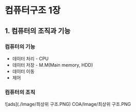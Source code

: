 
# 컴퓨터구조 1장

## 1. 컴퓨터의 조직과 기능

###  컴퓨터의 기능

* 데이터 처리 - CPU
* 데이터 저장 - M.M(Main memory, HDD)
* 데이터 이동 
* 제어 

### 컴퓨터의 조직
![ads](./Image/최상위 구조.PNG)
COA/Image/최상위 구조.PNG
